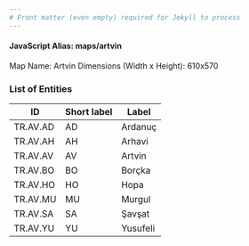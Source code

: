 ```yaml
---
# Front matter (even empty) required for Jekyll to process
---
```


#### JavaScript Alias: maps/artvin

Map Name: Artvin
Dimensions (Width x Height): 610x570





### List of Entities

ID | Short label | Label
---|---|---|
TR.AV.AD | AD | Ardanuç
TR.AV.AH | AH | Arhavi
TR.AV.AV | AV | Artvin
TR.AV.BO | BO | Borçka		
TR.AV.HO | HO | Hopa
TR.AV.MU | MU | Murgul
TR.AV.SA | SA | Şavşat
TR.AV.YU | YU | Yusufeli